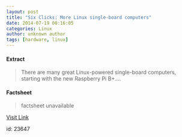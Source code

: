 ```yaml
---
layout: post
title: "Six Clicks: More Linux single-board computers"
date: 2014-07-19 00:16:05
categories: Linux
author: unknown author
tags: [hardware, linux]
---
```



#### Extract
>There are many great Linux-powered single-board computers, starting with the new Raspberry Pi B+....

#### Factsheet
>factsheet unavailable

[Visit Link](http://www.zdnet.com/six-clicks-more-linux-single-board-computers-7000031776/#ftag=RSS510d04f)

id:   23647
